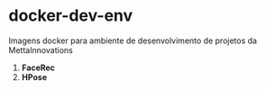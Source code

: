 # docker-dev-env

Imagens docker para ambiente de desenvolvimento de projetos da MettaInnovations

1. **FaceRec**
2. **HPose**
